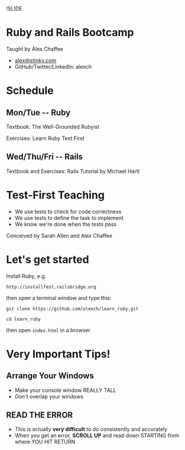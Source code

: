!SLIDE
# Ruby and Rails Bootcamp

Taught by Alex Chaffee

  * alex@stinky.com
  * GitHub/Twitter/LinkedIn: alexch

# Schedule

## Mon/Tue -- Ruby

Textbook: The Well-Grounded Rubyist

Exercises: Learn Ruby Test First

## Wed/Thu/Fri -- Rails

Textbook and Exercises: Rails Tutorial by Michael Hartl

# Test-First Teaching

* We use tests to check for code correctness
* We use tests to define the task to implement
* We know we're done when the tests pass

Conceived by Sarah Allen and Alex Chaffee

# Let's get started

Install Ruby, e.g.

    http://installfest.railsbridge.org

then open a terminal window and type this:

    git clone https://github.com/alexch/learn_ruby.git

    cd learn_ruby

then open `index.html` in a browser

# Very Important Tips!

## Arrange Your Windows

  * Make your console window REALLY TALL
  * *Don't* overlap your windows

## READ THE ERROR

  * This is actually **very difficult** to do consistently and accurately
  * When you get an error, **SCROLL UP** and read down STARTING from where YOU HIT RETURN

